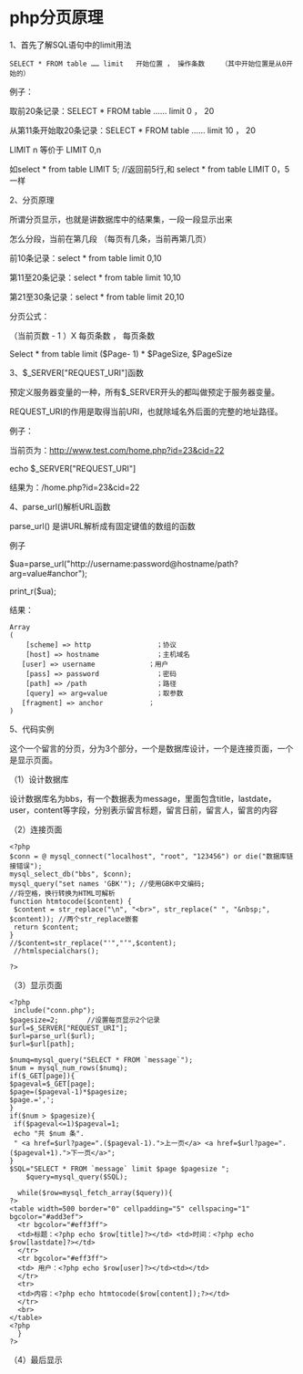 # php分页原理

1、首先了解SQL语句中的limit用法
```
SELECT * FROM table …… limit   开始位置 ， 操作条数    （其中开始位置是从0开始的）
``` 

例子：

取前20条记录：SELECT * FROM table …… limit  0 ， 20

从第11条开始取20条记录：SELECT * FROM table …… limit   10 ， 20
 
LIMIT n 等价于 LIMIT 0,n

如select * from table LIMIT 5; //返回前5行,和 select * from table LIMIT 0，5一样

2、分页原理

 所谓分页显示，也就是讲数据库中的结果集，一段一段显示出来

怎么分段，当前在第几段 （每页有几条，当前再第几页）

前10条记录：select * from table limit 0,10

第11至20条记录：select * from table limit 10,10

第21至30条记录：select * from table limit 20,10
 
分页公式：

（当前页数 - 1 ）X 每页条数 ， 每页条数

Select * from table limit ($Page- 1) * $PageSize, $PageSize
 
 
3、$_SERVER["REQUEST_URI"]函数

预定义服务器变量的一种，所有$_SERVER开头的都叫做预定于服务器变量。

REQUEST_URI的作用是取得当前URI，也就除域名外后面的完整的地址路径。

例子：

当前页为：http://www.test.com/home.php?id=23&cid=22

echo $_SERVER["REQUEST_URI"]

结果为：/home.php?id=23&cid=22

 

4、parse_url()解析URL函数

 parse_url() 是讲URL解析成有固定键值的数组的函数
 
例子

$ua=parse_url("http://username:password@hostname/path?arg=value#anchor");

print_r($ua);

结果：
```
Array
(
    [scheme] => http                ；协议
    [host] => hostname              ；主机域名
   [user] => username             ；用户
    [pass] => password              ；密码
    [path] => /path                 ；路径
    [query] => arg=value            ；取参数
   [fragment] => anchor           ；
)
```

5、代码实例

 这个一个留言的分页，分为3个部分，一个是数据库设计，一个是连接页面，一个是显示页面。
 
（1）设计数据库

 设计数据库名为bbs，有一个数据表为message，里面包含title，lastdate，user，content等字段，分别表示留言标题，留言日前，留言人，留言的内容
 
（2）连接页面
```
<?php
$conn = @ mysql_connect("localhost", "root", "123456") or die("数据库链接错误");
mysql_select_db("bbs", $conn);
mysql_query("set names 'GBK'"); //使用GBK中文编码;
//将空格，换行转换为HTML可解析
function htmtocode($content) {
 $content = str_replace("\n", "<br>", str_replace(" ", "&nbsp;", $content)); //两个str_replace嵌套
 return $content;
}
//$content=str_replace("'","‘",$content);
 //htmlspecialchars();
 
?>
```

（3）显示页面

```
<?php
 include("conn.php");
$pagesize=2;       //设置每页显示2个记录
$url=$_SERVER["REQUEST_URI"];  
$url=parse_url($url);
$url=$url[path];

$numq=mysql_query("SELECT * FROM `message`");
$num = mysql_num_rows($numq);
if($_GET[page]){
$pageval=$_GET[page];
$page=($pageval-1)*$pagesize;
$page.=',';
}
if($num > $pagesize){
 if($pageval<=1)$pageval=1;
 echo "共 $num 条".
 " <a href=$url?page=".($pageval-1).">上一页</a> <a href=$url?page=".($pageval+1).">下一页</a>";
}
$SQL="SELECT * FROM `message` limit $page $pagesize ";
    $query=mysql_query($SQL);
 
  while($row=mysql_fetch_array($query)){
?>
<table width=500 border="0" cellpadding="5" cellspacing="1" bgcolor="#add3ef">
  <tr bgcolor="#eff3ff">
  <td>标题：<?php echo $row[title]?></td> <td>时间：<?php echo $row[lastdate]?></td>
  </tr>
  <tr bgcolor="#eff3ff">
  <td> 用户：<?php echo $row[user]?></td><td></td>
  </tr>
  <tr>
  <td>内容：<?php echo htmtocode($row[content]);?></td>
  </tr>
  <br>
</table>
<?php
  }
?>
```
（4）最后显示
